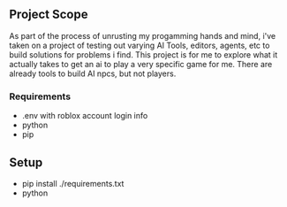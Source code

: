 ## Project Scope

As part of the process of unrusting my progamming hands and mind, i've taken on a project of testing out varying AI Tools, editors, agents, etc to build solutions for problems i find. 
This project is for me to explore what it actually takes to get an ai to play a very specific game for me. There are already tools to build AI npcs, but not players.



### Requirements
- .env with roblox account login info
- python
- pip


## Setup
- pip install ./requirements.txt
- python <filename> 

